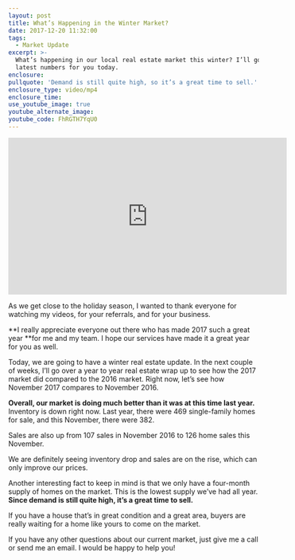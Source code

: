 ```yaml
---
layout: post
title: What’s Happening in the Winter Market?
date: 2017-12-20 11:32:00
tags:
  - Market Update
excerpt: >-
  What’s happening in our local real estate market this winter? I’ll go over the
  latest numbers for you today.
enclosure:
pullquote: 'Demand is still quite high, so it’s a great time to sell.'
enclosure_type: video/mp4
enclosure_time:
use_youtube_image: true
youtube_alternate_image:
youtube_code: FhRGTH7YqU0
---
```



<!--base32-fgjjaz156x12achn4mt30ubecdp7at354mt30ybfenu7ark55tm78vbc4mt3099j6mjkeh3w4mjqr-base32-->

<iframe width="560" height="315" src="https://www.youtube.com/embed/FhRGTH7YqU0?rel=0" frameborder="0" gesture="media" allow="encrypted-media" allowfullscreen></iframe>

As we get close to the holiday season, I wanted to thank everyone for watching my videos, for your referrals, and for your business.

**I really appreciate everyone out there who has made 2017 such a great year&nbsp;**for me and my team. I hope our services have made it a great year for you as well.

Today, we are going to have a winter real estate update. In the next couple of weeks, I’ll go over a year to year real estate wrap up to see how the 2017 market did compared to the 2016 market. Right now, let’s see how November 2017 compares to November 2016.

**Overall, our market is doing much better than it was at this time last year.** Inventory is down right now. Last year, there were 469 single-family homes for sale, and this November, there were 382.

Sales are also up from 107 sales in November 2016 to 126 home sales this November.

<!--base32-fgjjaz156x12achn4mt30ubecdp7at354mt30w3ndhp72xbfehjjwu3mdnp2achg4mt3a99q8hy2a9bw-base32-->

We are definitely seeing inventory drop and sales are on the rise, which can only improve our prices.

Another interesting fact to keep in mind is that we only have a four-month supply of homes on the market. This is the lowest supply we’ve had all year. **Since demand is still quite high, it’s a great time to sell.**

If you have a house that’s in great condition and a great area, buyers are really waiting for a home like yours to come on the market.

If you have any other questions about our current market, just give me a call or send me an email. I would be happy to help you!